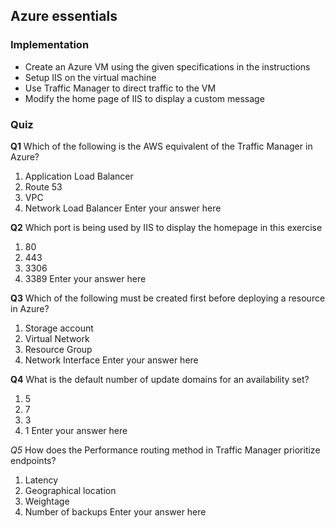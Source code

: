 ## Azure essentials

### Implementation 
* Create an Azure VM using the given specifications in the instructions
* Setup IIS on the virtual machine
* Use Traffic Manager to direct traffic to the VM
* Modify the home page of IIS to display a custom message


### Quiz 

**Q1** Which of the following is the AWS equivalent of the Traffic Manager in Azure?
1. Application Load Balancer
2. Route 53
3. VPC
4. Network Load Balancer
Enter your answer here

**Q2** Which port is being used by IIS to display the homepage in this exercise
1. 80
2. 443
3. 3306
4. 3389
Enter your answer here

**Q3** Which of the following must be created first before deploying a resource in Azure?
1. Storage account
2. Virtual Network
3. Resource Group
4. Network Interface
Enter your answer here

**Q4** What is the default number of update domains for an availability set?
1. 5
2. 7
3. 3
4. 1
Enter your answer here

*Q5* How does the Performance routing method in Traffic Manager prioritize endpoints?
1. Latency
2. Geographical location
3. Weightage
4. Number of backups
Enter your answer here





	
